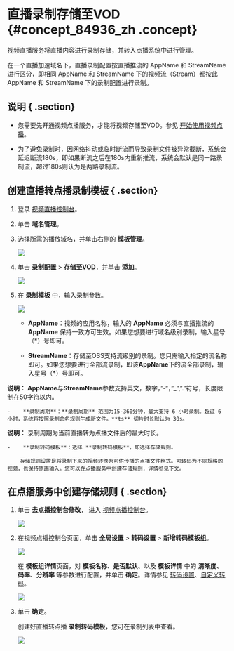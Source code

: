 # 直播录制存储至VOD {#concept_84936_zh .concept}

视频直播服务将直播内容进行录制存储，并转入点播系统中进行管理。

在一个直播加速域名下，直播录制配置按直播推流的 AppName 和 StreamName 进行区分，即相同 AppName 和 StreamName 下的视频流（Stream）都按此 AppName 和 StreamName 下的录制配置进行录制。

## 说明 { .section}

-   您需要先开通视频点播服务，才能将视频存储至VOD。参见 [开始使用视频点播](https://help.aliyun.com/document_detail/51512.html?spm=a2c4g.11174283.6.555.3846149bpeOhZP)。

-   为了避免录制时，因网络抖动或临时断流而导致录制文件被异常截断，系统会延迟断流180s，即如果断流之后在180s内重新推流，系统会默认是同一路录制流，超过180s则认为是两路录制流。


## 创建直播转点播录制模板 { .section}

1.  登录 [视频直播控制台](https://live.console.aliyun.com/?spm=5176.2020520001.1001.113.O9moDX#/live/domains)。
2.  单击 **域名管理**。
3.  选择所需的播放域名，并单击右侧的 **模板管理**。

    ![](http://docs-aliyun.cn-hangzhou.oss.aliyun-inc.com/assets/pic/84936/cn_zh/1532768517163/%E5%8D%95%E5%87%BB%20%E5%9F%9F%E5%90%8D%E7%AE%A1%E7%90%86-%E6%A8%A1%E6%9D%BF%E9%85%8D%E7%BD%AE.png)

4.  单击 **录制配置** \> **存储至VOD**，并单击 **添加**。

    ![](http://docs-aliyun.cn-hangzhou.oss.aliyun-inc.com/assets/pic/84936/cn_zh/1531721018078/%E7%9B%B4%E6%92%AD%E5%AD%98%E5%82%A8%E8%87%B3VOD%EF%BC%8C%E5%8D%95%E5%87%BB%E6%B7%BB%E5%8A%A0.png)

5.  在 **录制模板** 中，输入录制参数。

    ![](http://docs-aliyun.cn-hangzhou.oss.aliyun-inc.com/assets/pic/84936/cn_zh/1535116011546/%E7%82%B9%E6%92%AD%E5%BD%95%E5%88%B6%E6%A8%A1%E6%9D%BF.png)

    -    **AppName**：视频的应用名称，输入的 **AppName** 必须与直播推流的 **AppName** 保持一致方可生效。如果您想要进行域名级别录制，输入星号（\*）号即可。

    -    **StreamName**：存储至OSS支持流级别的录制。您只需输入指定的流名称即可。如果您想要进行全部流录制，即该**AppName**下的流全部录制，输入星号（\*）号即可。

**说明：** **AppName**与**StreamName**参数支持英文，数字，”-“，”\_”,”.”符号，长度限制在50字符以内。

    -    **录制周期**：**录制周期** 范围为15-360分钟，最大支持 6 小时录制。超过 6 小时，系统将按照录制命名规则生成新文件。**ts** 切片时长默认为 30s。

**说明：** 录制周期为当前直播转为点播文件后的最大时长。

    -    **录制转码模板**：选择 **录制转码模板**，即选择存储规则。

        存储规则设置是将录制下来的视频转换为可供传播的点播文件格式。可转码为不同规格的视频，也保持原画输入。您可以在点播服务中创建存储规则，详情参见下文。


## 在点播服务中创建存储规则 { .section}

1.  单击 **去点播控制台修改**， 进入 [视频点播控制台](https://vod.console.aliyun.com/?spm=5176.2020520107.0.0.780f53b3Fcustk#/vod/index)。

    ![](http://docs-aliyun.cn-hangzhou.oss.aliyun-inc.com/assets/pic/84936/cn_zh/1535116172597/%E7%82%B9%E6%92%AD%E5%BD%95%E5%88%B6%E6%A8%A1%E6%9D%BF.png)

2.  在视频点播控制台页面，单击 **全局设置** \> **转码设置** \> **新增转码模板组**。

    ![](http://docs-aliyun.cn-hangzhou.oss.aliyun-inc.com/assets/pic/64251/cn_zh/1515747916552/%E7%9B%B4%E6%92%AD%E8%BD%AC%E7%82%B9%E6%92%AD-%E9%80%9A%E7%94%A8%E6%A8%A1%E6%9D%BF%E5%9C%A8%E7%82%B9%E6%92%AD%E6%8E%A7%E5%88%B6%E5%8F%B0%E5%88%9B%E5%BB%BA.png)

    在 **模板组详情**页面，对 **模板名称**、**是否默认**、以及 **模板详情** 中的 **清晰度**、**码率**、**分辨率** 等参数进行配置，并单击 **确定**。详情参见 [转码设置](cn.zh-CN/用户指南/转码管理/通用转码.md#)、[自定义转码](cn.zh-CN/用户指南/转码管理/自定义转码.md#)。

    ![](http://docs-aliyun.cn-hangzhou.oss.aliyun-inc.com/assets/pic/64251/cn_zh/1515748231627/%E7%9B%B4%E6%92%AD%E8%BD%AC%E7%82%B9%E6%92%AD%E6%A8%A1%E6%9D%BF%E8%AF%A6%E6%83%85%E8%AE%BE%E7%BD%AE.png)

3.  单击 **确定**。

    创建好直播转点播 **录制转码模板**，您可在录制列表中查看。

    ![](http://docs-aliyun.cn-hangzhou.oss.aliyun-inc.com/assets/pic/84936/cn_zh/1535116356577/%E5%BD%95%E5%88%B6vod.png)


